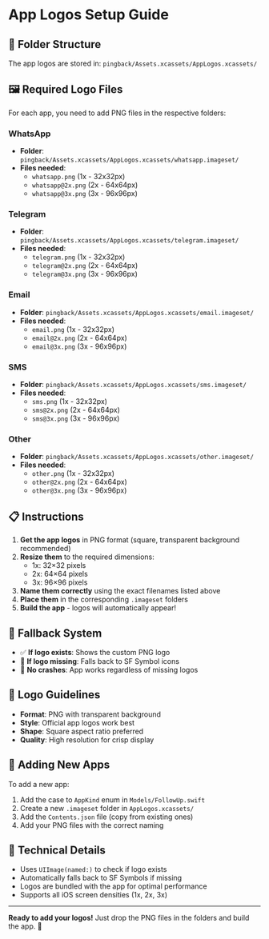 # App Logos Setup Guide

## 📁 Folder Structure
The app logos are stored in: `pingback/Assets.xcassets/AppLogos.xcassets/`

## 🖼️ Required Logo Files

For each app, you need to add PNG files in the respective folders:

### WhatsApp
- **Folder**: `pingback/Assets.xcassets/AppLogos.xcassets/whatsapp.imageset/`
- **Files needed**:
  - `whatsapp.png` (1x - 32x32px)
  - `whatsapp@2x.png` (2x - 64x64px)  
  - `whatsapp@3x.png` (3x - 96x96px)

### Telegram
- **Folder**: `pingback/Assets.xcassets/AppLogos.xcassets/telegram.imageset/`
- **Files needed**:
  - `telegram.png` (1x - 32x32px)
  - `telegram@2x.png` (2x - 64x64px)
  - `telegram@3x.png` (3x - 96x96px)

### Email
- **Folder**: `pingback/Assets.xcassets/AppLogos.xcassets/email.imageset/`
- **Files needed**:
  - `email.png` (1x - 32x32px)
  - `email@2x.png` (2x - 64x64px)
  - `email@3x.png` (3x - 96x96px)

### SMS
- **Folder**: `pingback/Assets.xcassets/AppLogos.xcassets/sms.imageset/`
- **Files needed**:
  - `sms.png` (1x - 32x32px)
  - `sms@2x.png` (2x - 64x64px)
  - `sms@3x.png` (3x - 96x96px)

### Other
- **Folder**: `pingback/Assets.xcassets/AppLogos.xcassets/other.imageset/`
- **Files needed**:
  - `other.png` (1x - 32x32px)
  - `other@2x.png` (2x - 64x64px)
  - `other@3x.png` (3x - 96x96px)

## 📋 Instructions

1. **Get the app logos** in PNG format (square, transparent background recommended)
2. **Resize them** to the required dimensions:
   - 1x: 32×32 pixels
   - 2x: 64×64 pixels  
   - 3x: 96×96 pixels
3. **Name them correctly** using the exact filenames listed above
4. **Place them** in the corresponding `.imageset` folders
5. **Build the app** - logos will automatically appear!

## 🔄 Fallback System

- ✅ **If logo exists**: Shows the custom PNG logo
- 🔄 **If logo missing**: Falls back to SF Symbol icons
- 🎯 **No crashes**: App works regardless of missing logos

## 🎨 Logo Guidelines

- **Format**: PNG with transparent background
- **Style**: Official app logos work best
- **Shape**: Square aspect ratio preferred
- **Quality**: High resolution for crisp display

## 🚀 Adding New Apps

To add a new app:

1. Add the case to `AppKind` enum in `Models/FollowUp.swift`
2. Create a new `.imageset` folder in `AppLogos.xcassets/`
3. Add the `Contents.json` file (copy from existing ones)
4. Add your PNG files with the correct naming

## 🔧 Technical Details

- Uses `UIImage(named:)` to check if logo exists
- Automatically falls back to SF Symbols if missing
- Logos are bundled with the app for optimal performance
- Supports all iOS screen densities (1x, 2x, 3x)

---

**Ready to add your logos!** Just drop the PNG files in the folders and build the app. 🎉
